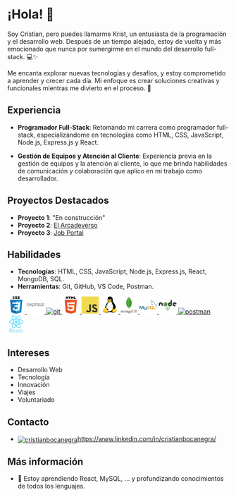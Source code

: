 # ¡Hola! 👋 

Soy Cristian, pero puedes llamarme Krist, un entusiasta de la programación y el desarrollo web. Después de un tiempo alejado, estoy de vuelta y más emocionado que nunca por sumergirme en el mundo del desarrollo full-stack. 💻✨

Me encanta explorar nuevas tecnologías y desafíos, y estoy comprometido a aprender y crecer cada día. Mi enfoque es crear soluciones creativas y funcionales mientras me divierto en el proceso. 🚀

## Experiencia

- **Programador Full-Stack**: Retomando mi carrera como programador full-stack, especializándome en tecnologías como HTML, CSS, JavaScript, Node.js, Express.js y React.

- **Gestión de Equipos y Atención al Cliente**: Experiencia previa en la gestión de equipos y la atención al cliente, lo que me brinda habilidades de comunicación y colaboración que aplico en mi trabajo como desarrollador.

## Proyectos Destacados

- **Proyecto 1**: "En construcción" 
- **Proyecto 2**: [El Arcadeverso](https://github.com/CodingKrist/arcadeverso)
- **Proyecto 3**: [Job Portal](https://github.com/CodingKrist/job-portal)

## Habilidades

- **Tecnologías**: HTML, CSS, JavaScript, Node.js, Express.js, React, MongoDB, SQL.
- **Herramientas**: Git, GitHub, VS Code, Postman.

<p align="left"> <a href="https://www.w3schools.com/css/" target="_blank" rel="noreferrer"> <img src="https://raw.githubusercontent.com/devicons/devicon/master/icons/css3/css3-original-wordmark.svg" alt="css3" width="40" height="40"/> </a> <a href="https://expressjs.com" target="_blank" rel="noreferrer"> <img src="https://raw.githubusercontent.com/devicons/devicon/master/icons/express/express-original-wordmark.svg" alt="express" width="40" height="40"/> </a> <a href="https://git-scm.com/" target="_blank" rel="noreferrer"> <img src="https://www.vectorlogo.zone/logos/git-scm/git-scm-icon.svg" alt="git" width="40" height="40"/> </a> <a href="https://www.w3.org/html/" target="_blank" rel="noreferrer"> <img src="https://raw.githubusercontent.com/devicons/devicon/master/icons/html5/html5-original-wordmark.svg" alt="html5" width="40" height="40"/> </a> <a href="https://developer.mozilla.org/en-US/docs/Web/JavaScript" target="_blank" rel="noreferrer"> <img src="https://raw.githubusercontent.com/devicons/devicon/master/icons/javascript/javascript-original.svg" alt="javascript" width="40" height="40"/> </a> <a href="https://www.linux.org/" target="_blank" rel="noreferrer"> <img src="https://raw.githubusercontent.com/devicons/devicon/master/icons/linux/linux-original.svg" alt="linux" width="40" height="40"/> </a> <a href="https://www.mongodb.com/" target="_blank" rel="noreferrer"> <img src="https://raw.githubusercontent.com/devicons/devicon/master/icons/mongodb/mongodb-original-wordmark.svg" alt="mongodb" width="40" height="40"/> </a> <a href="https://www.mysql.com/" target="_blank" rel="noreferrer"> <img src="https://raw.githubusercontent.com/devicons/devicon/master/icons/mysql/mysql-original-wordmark.svg" alt="mysql" width="40" height="40"/> </a> <a href="https://nodejs.org" target="_blank" rel="noreferrer"> <img src="https://raw.githubusercontent.com/devicons/devicon/master/icons/nodejs/nodejs-original-wordmark.svg" alt="nodejs" width="40" height="40"/> </a> <a href="https://postman.com" target="_blank" rel="noreferrer"> <img src="https://www.vectorlogo.zone/logos/getpostman/getpostman-icon.svg" alt="postman" width="40" height="40"/> </a> <a href="https://reactjs.org/" target="_blank" rel="noreferrer"> <img src="https://raw.githubusercontent.com/devicons/devicon/master/icons/react/react-original-wordmark.svg" alt="react" width="40" height="40"/> </a> </p>

## Intereses 

- Desarrollo Web
- Tecnología
- Innovación
- Viajes
- Voluntariado

## Contacto

- <a href="https://linkedin.com/in/cristianbocanegra" target="blank"><img align="center" src="https://raw.githubusercontent.com/rahuldkjain/github-profile-readme-generator/master/src/images/icons/Social/linked-in-alt.svg" alt="cristianbocanegra" height="30" width="40" />https://www.linkedin.com/in/cristianbocanegra/</a>
 
## Más información
- 🌱 Estoy aprendiendo React, MySQL, ... y profundizando conocimientos de todos los lenguajes.

